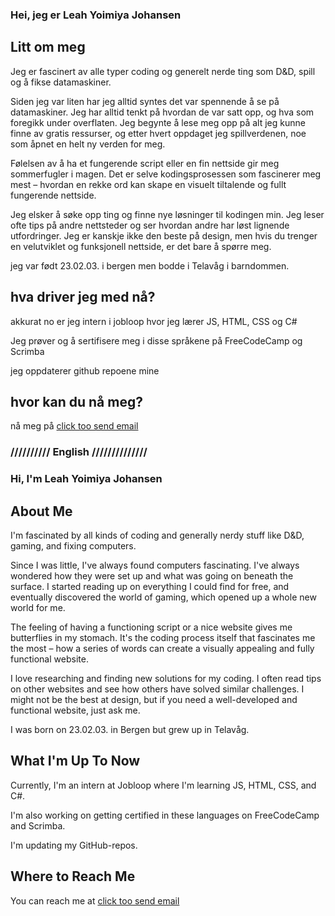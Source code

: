 ### Hei, jeg er Leah Yoimiya Johansen

## Litt om meg
Jeg er fascinert av alle typer coding og generelt nerde ting som D&D, spill og å fikse datamaskiner.

Siden jeg var liten har jeg alltid syntes det var spennende å se på datamaskiner. Jeg har alltid tenkt på hvordan de var satt opp, og hva som foregikk under overflaten. Jeg begynte å lese meg opp på alt jeg kunne finne av gratis ressurser, og etter hvert oppdaget jeg spillverdenen, noe som åpnet en helt ny verden for meg.

Følelsen av å ha et fungerende script eller en fin nettside gir meg sommerfugler i magen. Det er selve kodingsprosessen som fascinerer meg mest – hvordan en rekke ord kan skape en visuelt tiltalende og fullt fungerende nettside.

Jeg elsker å søke opp ting og finne nye løsninger til kodingen min. Jeg leser ofte tips på andre nettsteder og ser hvordan andre har løst lignende utfordringer. Jeg er kanskje ikke den beste på design, men hvis du trenger en velutviklet og funksjonell nettside, er det bare å spørre meg.

jeg var født 23.02.03. i bergen men bodde i Telavåg i barndommen. 

## hva driver jeg med nå?
 akkurat no er jeg intern i jobloop hvor jeg lærer JS, HTML, CSS og C#

 Jeg prøver og å sertifisere meg i disse språkene på FreeCodeCamp og Scrimba

 jeg oppdaterer github repoene mine

## hvor kan du nå meg?
nå meg på [click too send email](mailto:jobbjohansen@gmail.com?subject=[GitHub]%20Source%20Han%20Sans)

### **////////// English //////////////**
  
### Hi, I'm Leah Yoimiya Johansen

## About Me
I'm fascinated by all kinds of coding and generally nerdy stuff like D&D, gaming, and fixing computers.

Since I was little, I've always found computers fascinating. I've always wondered how they were set up and what was going on beneath the surface. I started reading up on everything I could find for free, and eventually discovered the world of gaming, which opened up a whole new world for me.

The feeling of having a functioning script or a nice website gives me butterflies in my stomach. It's the coding process itself that fascinates me the most – how a series of words can create a visually appealing and fully functional website.

I love researching and finding new solutions for my coding. I often read tips on other websites and see how others have solved similar challenges. I might not be the best at design, but if you need a well-developed and functional website, just ask me.

I was born on 23.02.03. in Bergen but grew up in Telavåg.

## What I'm Up To Now
Currently, I'm an intern at Jobloop where I'm learning JS, HTML, CSS, and C#.

I'm also working on getting certified in these languages on FreeCodeCamp and Scrimba.

I'm updating my GitHub-repos.

## Where to Reach Me
You can reach me at [click too send email](mailto:jobbjohansen@gmail.com?subject=[GitHub]%20Source%20Han%20Sans)
